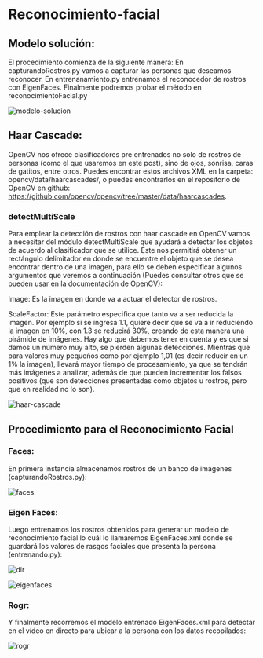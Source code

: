# Reconocimiento-facial
## Modelo solución:
El procedimiento comienza de la siguiente manera:
En capturandoRostros.py vamos a capturar las personas que deseamos reconocer. En entrenanamiento.py entrenamos el reconocedor de rostros con EigenFaces. Finalmente podremos probar el método en reconocimientoFacial.py

![modelo-solucion](https://user-images.githubusercontent.com/53346752/102184583-b2691f80-3e7d-11eb-93c2-987a5f25b36b.png)

## Haar Cascade:
OpenCV nos ofrece clasificadores pre entrenados no solo de rostros de personas (como el que usaremos en este post), sino de ojos, sonrisa, caras de gatitos, entre otros. Puedes encontrar estos archivos XML en la carpeta: opencv/data/haarcascades/, o puedes encontrarlos en el repositorio de OpenCV en github: https://github.com/opencv/opencv/tree/master/data/haarcascades.

### detectMultiScale
Para emplear la detección de rostros con haar cascade en OpenCV vamos a necesitar del módulo detectMultiScale que ayudará a detectar los objetos de acuerdo al clasificador que se utilice. Este nos permitirá obtener un rectángulo delimitador en donde se encuentre el objeto que se desea encontrar dentro de una imagen, para ello se deben especificar algunos argumentos que veremos a continuación (Puedes consultar otros que se pueden usar en la documentación de  OpenCV):

Image:  Es la imagen en donde va a actuar el detector de rostros.

ScaleFactor: Este parámetro especifica que tanto va a ser reducida la imagen. Por ejemplo si se ingresa 1.1, quiere decir que se va a ir reduciendo la imagen en 10%, con 1.3 se reducirá 30%, creando de esta manera una pirámide de imágenes. Hay algo que debemos tener en cuenta y es que si damos un número muy alto, se pierden algunas detecciones. Mientras que para valores muy pequeños como por ejemplo 1,01 (es decir reducir en un 1% la imagen), llevará mayor tiempo de procesamiento, ya que se tendrán más imágenes a analizar, además de que pueden incrementar los falsos positivos (que son detecciones presentadas como objetos u rostros, pero que en realidad no lo son).

![haar-cascade](https://user-images.githubusercontent.com/53346752/102184688-da588300-3e7d-11eb-9b47-16fdc014be7a.jpg)

## Procedimiento para el Reconocimiento Facial
### Faces:
En primera instancia almacenamos rostros de un banco de imágenes (capturandoRostros.py):

![faces](https://user-images.githubusercontent.com/53346752/102184751-f4926100-3e7d-11eb-9d02-b299891c84ef.png)

### Eigen Faces:
Luego entrenamos los rostros obtenidos para generar un modelo de reconocimiento facial lo cuál lo llamaremos EigenFaces.xml donde se guardará los valores de rasgos faciales que presenta la persona (entrenando.py):

![dir](https://user-images.githubusercontent.com/53346752/102186149-2e646700-3e80-11eb-85b5-2ad25dc6e1eb.png)

![eigenfaces](https://user-images.githubusercontent.com/53346752/102184785-096ef480-3e7e-11eb-848e-b05da3536110.png)

### Rogr:
Y finalmente recorremos el modelo entrenado EigenFaces.xml para detectar en el vídeo en directo para ubicar a la persona con los datos recopilados:

![rogr](https://user-images.githubusercontent.com/53346752/102184828-1855a700-3e7e-11eb-97c8-683b5657a7f8.png)



